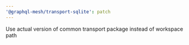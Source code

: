 ```yaml
---
'@graphql-mesh/transport-sqlite': patch
---
```


Use actual version of common transport package instead of workspace path
